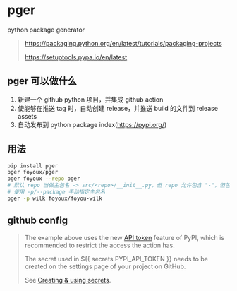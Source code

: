 # pger

python package generator

> https://packaging.python.org/en/latest/tutorials/packaging-projects
>
> https://setuptools.pypa.io/en/latest

## pger 可以做什么

1. 新建一个 github python 项目，并集成 github action
2. 使能够在推送 tag 时，自动创建 release，并推送 build 的文件到 release assets
3. 自动发布到 python package index(https://pypi.org/)

## 用法

```sh
pip install pger
pger foyoux/pger
pger foyoux --repo pger
# 默认 repo 当做主包名 -> src/<repo>/__init__.py，但 repo 允许包含 "-"，但包名不可以
# 使用 -p/--package 手动指定主包名
pger -p wilk foyoux/foyou-wilk
```

## github config

> The example above uses the new [API token](https://pypi.org/help/#apitoken) feature of PyPI, which is recommended to
> restrict the access the action has.
>
> The secret used in ${{ secrets.PYPI_API_TOKEN }} needs to be created on the settings page of your project on GitHub.
>
> See [Creating & using secrets](https://help.github.com/en/actions/automating-your-workflow-with-github-actions/creating-and-using-encrypted-secrets).
